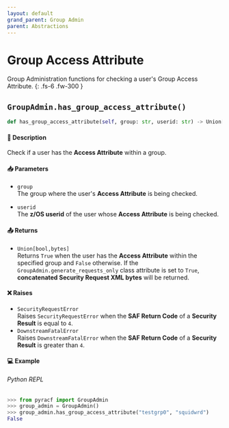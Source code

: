 ```yaml
---
layout: default
grand_parent: Group Admin
parent: Abstractions
---
```


# Group Access Attribute

Group Administration functions for checking a user's Group Access Attribute. 
{: .fs-6 .fw-300 }

## `GroupAdmin.has_group_access_attribute()`

```python
def has_group_access_attribute(self, group: str, userid: str) -> Union[bool, bytes]:
```

#### 📄 Description

Check if a user has the **Access Attribute** within a group.

#### 📥 Parameters
* `group`<br>
  The group where the user's **Access Attribute** is being checked.

* `userid`<br>
  The **z/OS userid** of the user whose **Access Attribute** is being checked.

#### 📤 Returns
* `Union[bool,bytes]`<br>
  Returns `True` when the user has the **Access Attribute** within the specified group and `False` otherwise. If the `GroupAdmin.generate_requests_only` class attribute is set to `True`, **concatenated Security Request XML bytes** will be returned.

#### ❌ Raises
* `SecurityRequestError`<br>
  Raises `SecurityRequestError` when the **SAF Return Code** of a **Security Result** is equal to `4`.
* `DownstreamFatalError`<br>
  Raises `DownstreamFatalError` when the **SAF Return Code** of a **Security Result** is greater than `4`.

#### 💻 Example

###### Python REPL
```python
>>> from pyracf import GroupAdmin
>>> group_admin = GroupAdmin()
>>> group_admin.has_group_access_attribute("testgrp0", "squidwrd")
False
```
